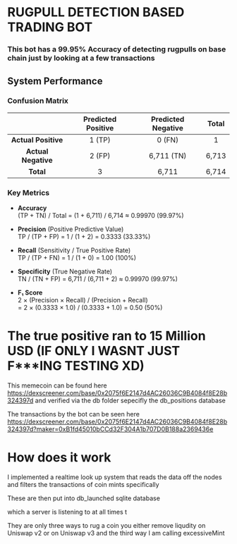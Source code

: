 # RUGPULL DETECTION BASED TRADING BOT


### This bot has a 99.95% Accuracy of detecting rugpulls on base chain just by looking at a few transactions 

## System Performance

### Confusion Matrix

|                       | Predicted Positive | Predicted Negative | Total  |
|:---------------------:|:------------------:|:------------------:|:------:|
| **Actual Positive**   | 1 (TP)             | 0 (FN)             | 1      |
| **Actual Negative**   | 2 (FP)             | 6,711 (TN)         | 6,713  |
| **Total**             | 3                  | 6,711              | 6,714  |


### Key Metrics

- **Accuracy**  
  (TP + TN) / Total = (1 + 6,711) / 6,714 ≈ 0.99970 (99.97%)

- **Precision** (Positive Predictive Value)  
  TP / (TP + FP) = 1 / (1 + 2) = 0.3333 (33.33%)

- **Recall** (Sensitivity / True Positive Rate)  
  TP / (TP + FN) = 1 / (1 + 0) = 1.00 (100%)

- **Specificity** (True Negative Rate)  
  TN / (TN + FP) = 6,711 / (6,711 + 2) ≈ 0.99970 (99.97%)

- **F₁ Score**  
  2 × (Precision × Recall) / (Precision + Recall)  
  = 2 × (0.3333 × 1.0) / (0.3333 + 1.0) = 0.50 (50%)

# The true positive ran to 15 Million USD (IF ONLY I WASNT JUST F***ING TESTING XD)
This memecoin can be found here https://dexscreener.com/base/0x2075f6E2147d4AC26036C9B4084f8E28b324397d and verified via the db folder sepecifly the db_positions database

The transactions by the bot can be seen here https://dexscreener.com/base/0x2075f6E2147d4AC26036C9B4084f8E28b324397d?maker=0xB1fd45010bCCd32F304A1b707D0B188a2369436e

# How does it work 

I implemented a realtime look up system that reads the data off the nodes and filters the transactions of coin mints specifically 

These are then put into db_launched sqlite database 

which a server is listening to at all times t

They are only three ways to rug a coin you either remove liqudity on Uniswap v2 or on Uniswap v3 and the third way I am calling excessiveMint

